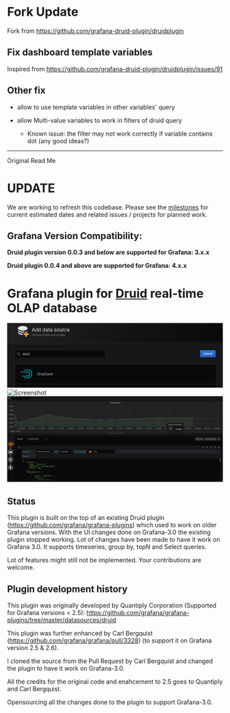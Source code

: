 # Fork Update

Fork from https://github.com/grafana-druid-plugin/druidplugin

## Fix dashboard template variables

Inspired from https://github.com/grafana-druid-plugin/druidplugin/issues/91 

## Other fix

- allow to use template variables in other variables' query

- allow Multi-value variables to work in filters of druid query
  - Known issue: the filter may not work correctly if variable contains dot (any good ideas?)

----
Original Read Me

# UPDATE

We are working to refresh this codebase. Please see the [milestones](https://github.com/grafana-druid-plugin/druidplugin/milestones) for current estimated dates and related issues / projects for planned work. 

## Grafana Version Compatibility:
**Druid plugin version 0.0.3 and below are supported for Grafana: 3.x.x**

**Druid plugin 0.0.4 and above are supported for Grafana: 4.x.x**

# Grafana plugin for [Druid](http://druid.io/) real-time OLAP database

![Screenshot](https://raw.githubusercontent.com/grafana-druid-plugin/druidplugin/master/img/AddDataSource.png)
![Screenshot](https://raw.githubusercontent.com/grafana-druid-plugin/druidplugin/master/img/ListDataSource.png)
![Screenshot](https://raw.githubusercontent.com/grafana-druid-plugin/druidplugin/master/img/DruidPanel.png)

## Status

This plugin is built on the top of an existing Druid plugin (https://github.com/grafana/grafana-plugins)  which used to work on older Grafana versions. With the UI changes done on Grafana-3.0 the existing plugin stopped working. Lot of changes have been made to have it work on Grafana 3.0. It supports timeseries, group by, topN and Select queries.

Lot of features might still not be implemented. Your contributions are welcome.

## Plugin development history

This plugin was originally developed by Quantiply Corporation (Supported for Grafana versions < 2.5): https://github.com/grafana/grafana-plugins/tree/master/datasources/druid

This plugin was further enhanced by Carl Bergquist (https://github.com/grafana/grafana/pull/3328) (to support it on Grafana version 2.5 & 2.6).

I cloned the source from the Pull Request by Carl Bergquist and changed the plugin to have it work on Grafana-3.0.

All the credits for the original code and enahcement to 2.5 goes to Quantiply and Carl Bergquist. 

Opensourcing all the changes done to the plugin to support Grafana-3.0.